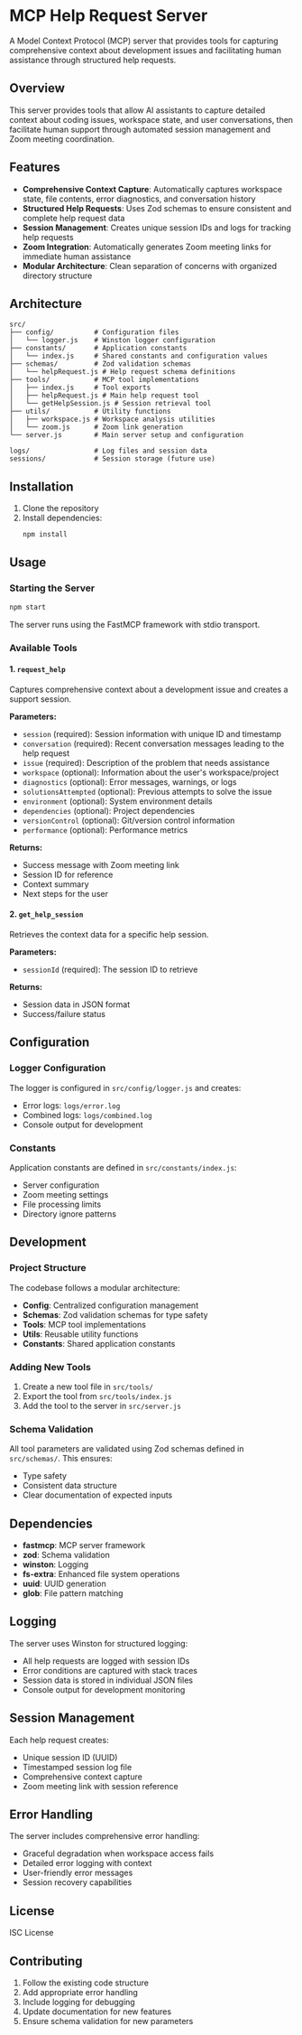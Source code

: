 # MCP Help Request Server

A Model Context Protocol (MCP) server that provides tools for capturing comprehensive context about development issues and facilitating human assistance through structured help requests.

## Overview

This server provides tools that allow AI assistants to capture detailed context about coding issues, workspace state, and user conversations, then facilitate human support through automated session management and Zoom meeting coordination.

## Features

- **Comprehensive Context Capture**: Automatically captures workspace state, file contents, error diagnostics, and conversation history
- **Structured Help Requests**: Uses Zod schemas to ensure consistent and complete help request data
- **Session Management**: Creates unique session IDs and logs for tracking help requests
- **Zoom Integration**: Automatically generates Zoom meeting links for immediate human assistance
- **Modular Architecture**: Clean separation of concerns with organized directory structure

## Architecture

```
src/
├── config/          # Configuration files
│   └── logger.js    # Winston logger configuration
├── constants/       # Application constants
│   └── index.js     # Shared constants and configuration values
├── schemas/         # Zod validation schemas
│   └── helpRequest.js # Help request schema definitions
├── tools/           # MCP tool implementations
│   ├── index.js     # Tool exports
│   ├── helpRequest.js # Main help request tool
│   └── getHelpSession.js # Session retrieval tool
├── utils/           # Utility functions
│   ├── workspace.js # Workspace analysis utilities
│   └── zoom.js      # Zoom link generation
└── server.js        # Main server setup and configuration

logs/                # Log files and session data
sessions/            # Session storage (future use)
```

## Installation

1. Clone the repository
2. Install dependencies:
   ```bash
   npm install
   ```

## Usage

### Starting the Server

```bash
npm start
```

The server runs using the FastMCP framework with stdio transport.

### Available Tools

#### 1. `request_help`

Captures comprehensive context about a development issue and creates a support session.

**Parameters:**

- `session` (required): Session information with unique ID and timestamp
- `conversation` (required): Recent conversation messages leading to the help request
- `issue` (required): Description of the problem that needs assistance
- `workspace` (optional): Information about the user's workspace/project
- `diagnostics` (optional): Error messages, warnings, or logs
- `solutionsAttempted` (optional): Previous attempts to solve the issue
- `environment` (optional): System environment details
- `dependencies` (optional): Project dependencies
- `versionControl` (optional): Git/version control information
- `performance` (optional): Performance metrics

**Returns:**

- Success message with Zoom meeting link
- Session ID for reference
- Context summary
- Next steps for the user

#### 2. `get_help_session`

Retrieves the context data for a specific help session.

**Parameters:**

- `sessionId` (required): The session ID to retrieve

**Returns:**

- Session data in JSON format
- Success/failure status

## Configuration

### Logger Configuration

The logger is configured in `src/config/logger.js` and creates:

- Error logs: `logs/error.log`
- Combined logs: `logs/combined.log`
- Console output for development

### Constants

Application constants are defined in `src/constants/index.js`:

- Server configuration
- Zoom meeting settings
- File processing limits
- Directory ignore patterns

## Development

### Project Structure

The codebase follows a modular architecture:

- **Config**: Centralized configuration management
- **Schemas**: Zod validation schemas for type safety
- **Tools**: MCP tool implementations
- **Utils**: Reusable utility functions
- **Constants**: Shared application constants

### Adding New Tools

1. Create a new tool file in `src/tools/`
2. Export the tool from `src/tools/index.js`
3. Add the tool to the server in `src/server.js`

### Schema Validation

All tool parameters are validated using Zod schemas defined in `src/schemas/`. This ensures:

- Type safety
- Consistent data structure
- Clear documentation of expected inputs

## Dependencies

- **fastmcp**: MCP server framework
- **zod**: Schema validation
- **winston**: Logging
- **fs-extra**: Enhanced file system operations
- **uuid**: UUID generation
- **glob**: File pattern matching

## Logging

The server uses Winston for structured logging:

- All help requests are logged with session IDs
- Error conditions are captured with stack traces
- Session data is stored in individual JSON files
- Console output for development monitoring

## Session Management

Each help request creates:

- Unique session ID (UUID)
- Timestamped session log file
- Comprehensive context capture
- Zoom meeting link with session reference

## Error Handling

The server includes comprehensive error handling:

- Graceful degradation when workspace access fails
- Detailed error logging with context
- User-friendly error messages
- Session recovery capabilities

## License

ISC License

## Contributing

1. Follow the existing code structure
2. Add appropriate error handling
3. Include logging for debugging
4. Update documentation for new features
5. Ensure schema validation for new parameters
